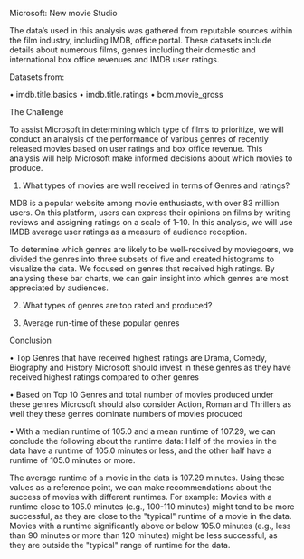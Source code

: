 Microsoft: New movie Studio

 

The data’s used in this analysis was gathered from reputable sources within the film industry, including IMDB, office portal. These datasets include details about numerous films, genres including their domestic and international box office revenues and IMDB user ratings.

Datasets from: 

•	imdb.title.basics
•	imdb.title.ratings
•	bom.movie_gross

The Challenge 

To assist Microsoft in determining which type of films to prioritize, we will conduct an analysis of the performance of various genres of recently released movies based on user ratings and box office revenue. This analysis will help Microsoft make informed decisions about which movies to produce.

1.	What types of movies are well received in terms of Genres and ratings?

MDB is a popular website among movie enthusiasts, with over 83 million users. On this platform, users can express their opinions on films by writing reviews and assigning ratings on a scale of 1-10. In this analysis, we will use IMDB average user ratings as a measure of audience reception.

To determine which genres are likely to be well-received by moviegoers, we divided the genres into three subsets of five and created histograms to visualize the data. We focused on genres that received high ratings. By analysing these bar charts, we can gain insight into which genres are most appreciated by audiences.  


2.	What types of genres are top rated and produced?



3.	Average run-time of these popular genres

Conclusion

• Top Genres that have received highest ratings are Drama, Comedy, Biography and History Microsoft should invest in these genres as they have received highest ratings compared to other genres

• Based on Top 10 Genres and total number of movies produced under these genres Microsoft should also consider Action, Roman and Thrillers as well they these genres dominate numbers of movies produced

• With a median runtime of 105.0 and a mean runtime of 107.29, we can conclude the following about the runtime data:
Half of the movies in the data have a runtime of 105.0 minutes or less, and the other half have a runtime of 105.0 minutes or more. 

The average runtime of a movie in the data is 107.29 minutes. Using these values as a reference point, we can make recommendations about the success of movies with different runtimes. For example: Movies with a runtime close to 105.0 minutes (e.g., 100-110 minutes) might tend to be more successful, as they are close to the "typical" runtime of a movie in the data. Movies with a runtime significantly above or below 105.0 minutes (e.g., less than 90 minutes or more than 120 minutes) might be less successful, as they are outside the "typical" range of runtime for the data.

